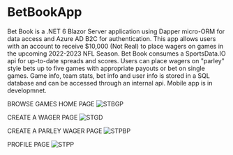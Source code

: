 # BetBookApp
Bet Book is a .NET 6 Blazor Server application using Dapper micro-ORM for data access and Azure AD B2C for authentication. This app allows users with an account to receive $10,000 (Not Real) to place wagers on games in the upcoming 2022-2023 NFL Season. Bet Book consumes a SportsData.IO api for up-to-date spreads and scores. Users can place wagers on "parley" style bets up to five games with appropriate payouts or bet on single games. Game info, team stats, bet info and user info is stored in a SQL database and can be accessed through an internal api. Mobile app is in developmnet.

BROWSE GAMES HOME PAGE
![STBGP](https://user-images.githubusercontent.com/95720340/182302204-55eca4cb-3d89-4398-8068-bbd85fd71331.png)

CREATE A WAGER PAGE
![STGD](https://user-images.githubusercontent.com/95720340/182293351-02c74d18-8870-4a1e-9fe1-be525c50dd0b.png)

CREATE A PARLEY WAGER PAGE
![STPBP](https://user-images.githubusercontent.com/95720340/182302734-6886ea66-318d-4667-b748-bab7b343a2bd.png)

PROFILE PAGE
![STPP](https://user-images.githubusercontent.com/95720340/182302212-fa67aeb3-2830-4109-a9a3-d37f0c7172b0.png)






























